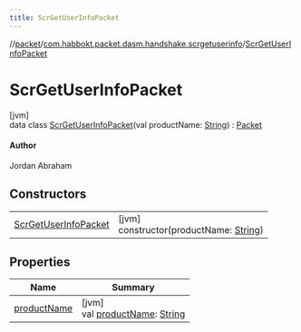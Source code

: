 ```yaml
---
title: ScrGetUserInfoPacket
---
```

//[packet](../../../index.html)/[com.habbokt.packet.dasm.handshake.scrgetuserinfo](../index.html)/[ScrGetUserInfoPacket](index.html)



# ScrGetUserInfoPacket



[jvm]\
data class [ScrGetUserInfoPacket](index.html)(val productName: [String](https://kotlinlang.org/api/latest/jvm/stdlib/kotlin/-string/index.html)) : [Packet](../../../../api/api/com.habbokt.api.packet/-packet/index.html)

#### Author



Jordan Abraham



## Constructors


| | |
|---|---|
| [ScrGetUserInfoPacket](-scr-get-user-info-packet.html) | [jvm]<br>constructor(productName: [String](https://kotlinlang.org/api/latest/jvm/stdlib/kotlin/-string/index.html)) |


## Properties


| Name | Summary |
|---|---|
| [productName](product-name.html) | [jvm]<br>val [productName](product-name.html): [String](https://kotlinlang.org/api/latest/jvm/stdlib/kotlin/-string/index.html) |

